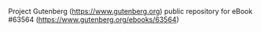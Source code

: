 Project Gutenberg (https://www.gutenberg.org) public repository for eBook #63564 (https://www.gutenberg.org/ebooks/63564)
